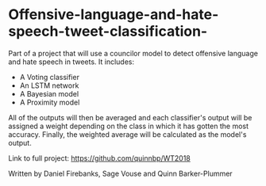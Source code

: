 # Offensive-language-and-hate-speech-tweet-classification-

Part of a project that will use a councilor model to detect offensive language and hate speech in tweets. It includes:

  - A Voting classifier
  - An LSTM network
  - A Bayesian model
  - A Proximity model
 
 All of the outputs will then be averaged and each classifier's output will be assigned a weight depending on the class in which it has gotten the most accuracy. Finally, the weighted average will be calculated as the model's output. 
 
Link to full project: https://github.com/quinnbp/WT2018 
 
 Written by Daniel Firebanks, Sage Vouse and Quinn Barker-Plummer
